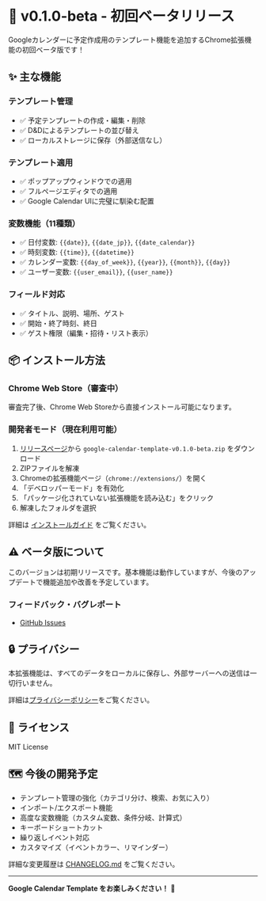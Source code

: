 # 🎉 v0.1.0-beta - 初回ベータリリース

Googleカレンダーに予定作成用のテンプレート機能を追加するChrome拡張機能の初回ベータ版です！

## ✨ 主な機能

### テンプレート管理
- ✅ 予定テンプレートの作成・編集・削除
- ✅ D&Dによるテンプレートの並び替え
- ✅ ローカルストレージに保存（外部送信なし）

### テンプレート適用
- ✅ ポップアップウィンドウでの適用
- ✅ フルページエディタでの適用
- ✅ Google Calendar UIに完璧に馴染む配置

### 変数機能（11種類）
- ✅ 日付変数: `{{date}}`, `{{date_jp}}`, `{{date_calendar}}`
- ✅ 時刻変数: `{{time}}`, `{{datetime}}`
- ✅ カレンダー変数: `{{day_of_week}}`, `{{year}}`, `{{month}}`, `{{day}}`
- ✅ ユーザー変数: `{{user_email}}`, `{{user_name}}`

### フィールド対応
- ✅ タイトル、説明、場所、ゲスト
- ✅ 開始・終了時刻、終日
- ✅ ゲスト権限（編集・招待・リスト表示）

## 📦 インストール方法

### Chrome Web Store（審査中）
審査完了後、Chrome Web Storeから直接インストール可能になります。

### 開発者モード（現在利用可能）
1. [リリースページ](https://github.com/maru0014/google-calendar-template/releases/tag/v0.1.0-beta)から `google-calendar-template-v0.1.0-beta.zip` をダウンロード
2. ZIPファイルを解凍
3. Chromeの拡張機能ページ（`chrome://extensions/`）を開く
4. 「デベロッパーモード」を有効化
5. 「パッケージ化されていない拡張機能を読み込む」をクリック
6. 解凍したフォルダを選択

詳細は [インストールガイド](https://github.com/maru0014/google-calendar-template/blob/main/docs/INSTALL_GUIDE.md) をご覧ください。

## ⚠️ ベータ版について

このバージョンは初期リリースです。基本機能は動作していますが、今後のアップデートで機能追加や改善を予定しています。

### フィードバック・バグレポート
- [GitHub Issues](https://github.com/maru0014/google-calendar-template/issues)

## 🔒 プライバシー

本拡張機能は、すべてのデータをローカルに保存し、外部サーバーへの送信は一切行いません。

詳細は[プライバシーポリシー](https://maru0014.github.io/google-calendar-template/docs/PRIVACY_POLICY)をご覧ください。

## 📄 ライセンス

MIT License

## 🗺️ 今後の開発予定

- テンプレート管理の強化（カテゴリ分け、検索、お気に入り）
- インポート/エクスポート機能
- 高度な変数機能（カスタム変数、条件分岐、計算式）
- キーボードショートカット
- 繰り返しイベント対応
- カスタマイズ（イベントカラー、リマインダー）

詳細な変更履歴は [CHANGELOG.md](https://github.com/maru0014/google-calendar-template/blob/main/CHANGELOG.md) をご覧ください。

---

**Google Calendar Template をお楽しみください！** 🎉
